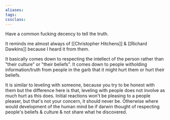 ```yaml
---
aliases:
tags: 
cssclass:
---
```


Have a common fucking decency to tell the truth.

It reminds me almost always of [[Christopher Hitchens]] & [[Richard Dawkins]] because I heard it from them.

It basically comes down to respecting the intellect of the person rather than "their culture" or "their beliefs".
It comes down to people witholding information/truth from people in the garb that it might hurt them or hurt their beliefs.

It is similar to leveling with someone, because you try to be honest with them but the difference here is that, leveling with people does not involve as much hurt as this does. Initial reactions won't be pleasing to a people pleaser, but that's not your concern, it should never be. Otherwise where would development of the human mind be if darwin thought of respecting people's beliefs & culture & not share what he discovered.





